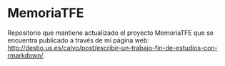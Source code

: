 # MemoriaTFE

Repositorio que mantiene actualizado el proyecto MemoriaTFE que se encuentra publicado a través de mi página web: 
<http://destio.us.es/calvo/post/escribir-un-trabajo-fin-de-estudios-con-rmarkdown/>.
